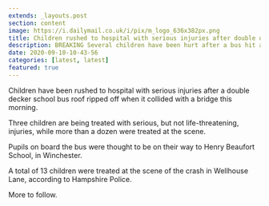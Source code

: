 ```yaml
---
extends: _layouts.post
section: content
image: https://i.dailymail.co.uk/i/pix/m_logo_636x382px.png 
title: Children rushed to hospital with serious injuries after double decker school bus hits bridge 
description: BREAKING Several children have been hurt after a bus hit a railway bridge on the way to school in Winchester this morning. 
date: 2020-09-10-10-43-56 
categories: [latest, latest] 
featured: true 
--- 
```

Children have been rushed to hospital with serious injuries after a double decker school bus roof ripped off when it collided with a bridge this morning.

Three children are being treated with serious, but not life-threatening, injuries, while more than a dozen were treated at the scene.

Pupils on board the bus were thought to be on their way to Henry Beaufort School, in Winchester.

A total of 13 children were treated at the scene of the crash in Wellhouse Lane, according to Hampshire Police.

More to follow. 

